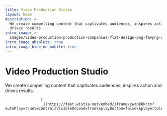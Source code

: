 ```yaml
---
title: Video Production Studio
layout: home
description: >-
  We create compelling content that captivates audiences, inspires action and
  drives results.
intro_image: >-
  images/video-production-production-companies-flat-design-png-favpng-x1jw406qYeTghh0f4N5kMFWc9.jpg
intro_image_absolute: true
intro_image_hide_on_mobile: true
---
```

# Video Production Studio

We create compelling content that captivates audiences, inspires action and drives results. 
              
                
                  
                    [
                     ](https://fast.wistia.net/embed/iframe/zwtpk8kccx?autoPlay=true\&controlsVisibleOnLoad=true\&playButton=false\&playerColor=e4087d\&popover=true\&version=v1\&videoHeight=360\&videoWidth=640)

